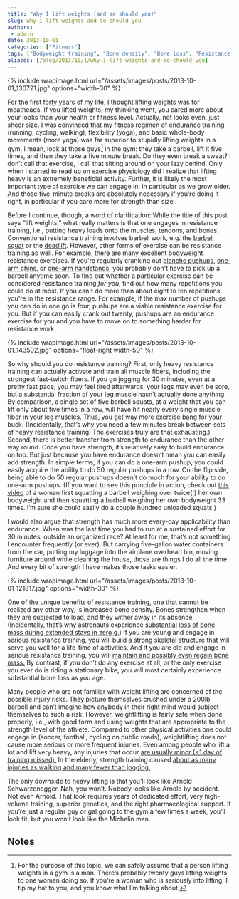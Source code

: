 ```yaml
---
title: "Why I lift weights (and so should you)"
slug: why-i-lift-weights-and-so-should-you
authors:
 - admin
date: 2013-10-01
categories: ["Fitness"]
tags: ["Bodyweight training", "Bone density", "Bone loss", "Resistance training", "Weight lifting", "Yoga"]
aliases: [/blog/2013/10/1/why-i-lift-weights-and-so-should-you]
---
```

{% include wrapimage.html url="/assets/images/posts/2013-10-01_130721.jpg"  options="width-30" %}

For the first forty years of my life, I thought lifting weights was for meatheads. If you lifted weights, my thinking went, you cared more about your looks than your health or fitness level. Actually, not looks even, just sheer size. I was convinced that my fitness regimen of endurance training (running, cycling, walking), flexibility (yoga), and basic whole-body movements (more yoga) was far superior to stupidly lifting weights in a gym. I mean, look at those guys[^1] in the gym: they take a barbell, lift it five times, and then they take a five minute break. Do they even break a sweat? I don’t call that exercise, I call that sitting around on your lazy behind. Only when I started to read up on exercise physiology did I realize that lifting heavy is an extremely beneficial activity. Further, it is likely the most important type of exercise we can engage in, in particular as we grow older. And those five-minute breaks are absolutely necessary if you’re doing it right, in particular if you care more for strength than size. 

Before I continue, though, a word of clarification: While the title of this post says “lift weights,” what really matters is that one engages in resistance training, i.e., putting heavy loads onto the muscles, tendons, and bones. Conventional resistance training involves barbell work, e.g. the [barbell squat](http://www.youtube.com/watch?v=8JOqwynLV1w) or the [deadlift](http://www.youtube.com/watch?v=YQi8xUZ0V90). However, other forms of exercise can be resistance training as well. For example, there are many excellent bodyweight resistance exercises. If you're regularly cranking out [planche pushups](http://www.youtube.com/watch?v=kw0kXtvOpfU), [one-arm chins](http://www.youtube.com/watch?v=vlASvQCD4lY), or [one-arm handstands](http://www.youtube.com/watch?v=5orjYQupmWo), you probably don't have to pick up a barbell anytime soon. To find out whether a particular exercise can be considered resistance training *for you*, find out how many repetitions you could do at most. If you can't do more than about eight to ten repetitions, you're in the resistance range. For example, if the max number of pushups you can do in one go is four, pushups are a viable resistance exercise for you. But if you can easily crank out twenty, pushups are an endurance exercise for you and you have to move on to something harder for resistance work.

{% include wrapimage.html url="/assets/images/posts/2013-10-01_143502.jpg" options="float-right width-50" %}

So why should you do resistance training? First, only heavy resistance training can actually activate and train all muscle fibers, including the strongest fast-twitch fibers. If you go jogging for 30 minutes, even at a pretty fast pace, you may feel tired afterwards, your legs may even be sore, but a substantial fraction of your leg muscle hasn’t actually done anything. By comparison, a single set of five barbell squats, at a weight that you can lift only about five times in a row, will have hit nearly every single muscle fiber in your leg muscles. Thus, you get way more exercise bang for your buck. (Incidentally, that’s why you need a few minutes break between sets of heavy resistance training. The exercises truly are that exhausting.) Second, there is better transfer from strength to endurance than the other way round. Once you have strength, it’s relatively easy to build endurance on top. But just because you have endurance doesn’t mean you can easily add strength. In simple terms, if you can do a one-arm pushup, you could easily acquire the ability to do 50 regular pushups in a row. On the flip side, being able to do 50 regular pushups doesn’t do much for your ability to do one-arm pushups. (If you want to see this principle in action, check out [this video](http://www.youtube.com/watch?v=NiCqpMGItP8) of a woman first squatting a barbell weighing over twice(!) her own bodyweight and then squatting a barbell weighing her own bodyweight 33 times. I’m sure she could easily do a couple hundred unloaded squats.)

I would also argue that strength has much more every-day applicability than endurance. When was the last time you had to run at a sustained effort for 30 minutes, outside an organized race? At least for me, that’s not something I encounter frequently (or ever). But carrying five-gallon water containers from the car, putting my luggage into the airplane overhead bin, moving furniture around while cleaning the house, those are things I do all the time. And every bit of strength I have makes those tasks easier.

{% include wrapimage.html url="/assets/images/posts/2013-10-01_121817.jpg" options="width-30" %}

One of the unique benefits of resistance training, one that cannot be realized any other way, is increased bone density. Bones strengthen when they are subjected to load, and they wither away in its absence. (Incidentally, that’s why astronauts experience [substantial loss of bone mass during extended stays in zero g.](http://science1.nasa.gov/science-news/science-at-nasa/2001/ast01oct_1/)) If you are young and engage in serious resistance training, you will build a strong skeletal structure that will serve you well for a life-time of activities. And if you are old and engage in serious resistance training, you will [maintain and possibly even regain bone mass.](http://www.ncbi.nlm.nih.gov/pubmed/9927006) By contrast, if you don’t do any exercise at all, or the only exercise you ever do is riding a stationary bike, you will most certainly experience substantial bone loss as you age.

Many people who are not familiar with weight lifting are concerned of the possible injury risks. They picture themselves crushed under a 200lb barbell and can’t imagine how anybody in their right mind would subject themselves to such a risk. However, weightlifting is fairly safe when done properly, i.e., with good form and using weights that are appropriate to the strength level of the athlete. Compared to other physical activities one could engage in (soccer, football, cycling on public roads), weightlifting does not cause more serious or more frequent injuries. Even among people who lift a lot and lift very heavy, any injuries that occur [are usually minor (<1 day of training missed).](http://www.ncbi.nlm.nih.gov/pmc/articles/PMC1322916/) In the elderly, strength training caused [about as many injuries as walking and many fewer than jogging.](http://europepmc.org/abstract/MED/1758297)

The only downside to heavy lifting is that you’ll look like Arnold Schwarzenegger. Nah, you won’t. Nobody looks like Arnold by accident. Not even Arnold. That look requires years of dedicated effort, very high-volume training, superior genetics, and the right pharmacological support. If you’re just a regular guy or gal going to the gym a few times a week, you’ll look fit, but you won’t look like the Michelin man. 

## Notes

[^1]: For the purpose of this topic, we can safely assume that a person lifting weights in a gym is a man. There’s probably twenty guys lifting weights to one woman doing so. If you’re a woman who is seriously into lifting, I tip my hat to you, and you know what I’m talking about.

